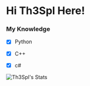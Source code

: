 # Hi Th3Spl Here!

### My Knowledge
- [x] Python
- [x] C++
- [x] c#


![Th3Spl's Stats](https://github-readme-stats.vercel.app/api?username=anuraghazra&hide=contribs,prs)

